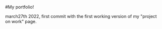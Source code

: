 #My portfolio!

march27th 2022, first commit with the first working version of my "project on work" page.